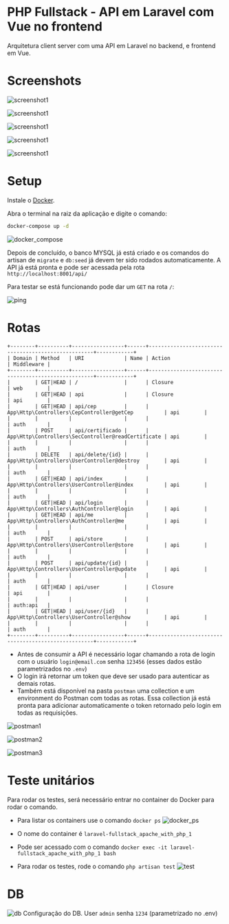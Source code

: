 PHP Fullstack - API em Laravel com Vue no frontend
=====

Arquitetura client server com uma API em Laravel no backend, e frontend em Vue.

Screenshots
=====

![screenshot1](_readme_images/9.png)

![screenshot1](_readme_images/10.png)

![screenshot1](_readme_images/11.png)

![screenshot1](_readme_images/12.png)

![screenshot1](_readme_images/13.png)

Setup
=====

Instale o [Docker](https://docs.docker.com/get-started/).

Abra o terminal na raiz da aplicação e digite o comando:
```sh
docker-compose up -d
```

![docker_compose](_readme_images/1.png)

Depois de concluído, o banco MYSQL já está criado e os comandos do artisan de `migrate` e `db:seed` já devem ter sido rodados automaticamente. A API já está pronta e pode ser acessada pela rota `http://localhost:8001/api/`

Para testar se está funcionando pode dar um `GET` na rota `/`:

![ping](_readme_images/2.png)

Rotas
=====

```
+--------+----------+-----------------+------+----------------------------------------------------+------------+
| Domain | Method   | URI             | Name | Action                                             | Middleware |
+--------+----------+-----------------+------+----------------------------------------------------+------------+
|        | GET|HEAD | /               |      | Closure                                            | web        |
|        | GET|HEAD | api             |      | Closure                                            | api        |
|        | GET|HEAD | api/cep         |      | App\Http\Controllers\CepController@getCep          | api        |
|        |          |                 |      |                                                    | auth       |
|        | POST     | api/certificado |      | App\Http\Controllers\SecController@readCertificate | api        |
|        |          |                 |      |                                                    | auth       |
|        | DELETE   | api/delete/{id} |      | App\Http\Controllers\UserController@destroy        | api        |
|        |          |                 |      |                                                    | auth       |
|        | GET|HEAD | api/index       |      | App\Http\Controllers\UserController@index          | api        |
|        |          |                 |      |                                                    | auth       |
|        | GET|HEAD | api/login       |      | App\Http\Controllers\AuthController@login          | api        |
|        | GET|HEAD | api/me          |      | App\Http\Controllers\AuthController@me             | api        |
|        |          |                 |      |                                                    | auth       |
|        | POST     | api/store       |      | App\Http\Controllers\UserController@store          | api        |
|        |          |                 |      |                                                    | auth       |
|        | POST     | api/update/{id} |      | App\Http\Controllers\UserController@update         | api        |
|        |          |                 |      |                                                    | auth       |
|        | GET|HEAD | api/user        |      | Closure                                            | api        |
|        |          |                 |      |                                                    | auth:api   |
|        | GET|HEAD | api/user/{id}   |      | App\Http\Controllers\UserController@show           | api        |
|        |          |                 |      |                                                    | auth       |
+--------+----------+-----------------+------+----------------------------------------------------+------------+

```

- Antes de consumir a API é necessário logar chamando a rota de login com o usuário `login@email.com` senha `123456` (esses dados estão parametrizados no `.env`)
- O login irá retornar um token que deve ser usado para autenticar as demais rotas.
- Também está disponível na pasta `postman` uma collection e um environment do Postman com todas as rotas. Essa collection já está pronta para adicionar automaticamente o token retornado pelo login em todas as requisições.

![postman1](_readme_images/8.png)

![postman2](_readme_images/3.png)

![postman3](_readme_images/7.png)

Teste unitários
=====

Para rodar os testes, será necessário entrar no container do Docker para rodar o comando.

- Para listar os containers use o comando `docker ps`
![docker_ps](_readme_images/4.png)

- O nome do container é `laravel-fullstack_apache_with_php_1`
- Pode ser acessado com o comando `docker exec -it laravel-fullstack_apache_with_php_1 bash`

- Para rodar os testes, rode o comando `php artisan test`
![test](_readme_images/5.png)

DB
=====
![db](_readme_images/6.png)
Configuração do DB. User `admin` senha `1234` (parametrizado no .env)
